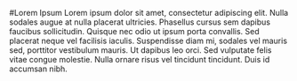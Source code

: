 #Lorem Ipsum
Lorem ipsum dolor sit amet, consectetur adipiscing elit. Nulla sodales augue at nulla placerat ultricies. Phasellus cursus sem dapibus faucibus sollicitudin. Quisque nec odio ut ipsum porta convallis. Sed placerat neque vel facilisis iaculis. Suspendisse diam mi, sodales vel mauris sed, porttitor vestibulum mauris. Ut dapibus leo orci. Sed vulputate felis vitae congue molestie. Nulla ornare risus vel tincidunt tincidunt. Duis id accumsan nibh.
